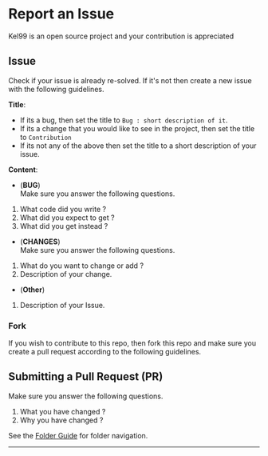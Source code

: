 # Report an Issue
Kel99 is an open source project and your contribution is appreciated
## Issue
Check if your issue is already re-solved. If it's not then create a new issue with the following guidelines.

**Title**:
* If its a bug, then set the title to `Bug : short description of it`.
* If its a change that you would like to see in the project, then set the title to `Contribution`
* If its not any of the above then set the title to a short description of your issue.

**Content**:<br>
* (**BUG**)<br>
Make sure you answer the following questions.
1. What code did you write ?
2. What did you expect to get ?
3. What did you get instead ?
* (**CHANGES**)<br>
Make sure you answer the following questions.
1. What do you want to change or add ?
2. Description of your change.
* (**Other**)<br>
1. Description of your Issue.

### Fork
If you wish to contribute to this repo, then fork this repo and make sure you create a pull request according to the following guidelines.

## Submitting a Pull Request (PR)
Make sure you answer the following questions.
1. What you have changed ?
2. Why you have changed ?

See the [Folder Guide](SRC_TREE.md) for folder navigation.
***
